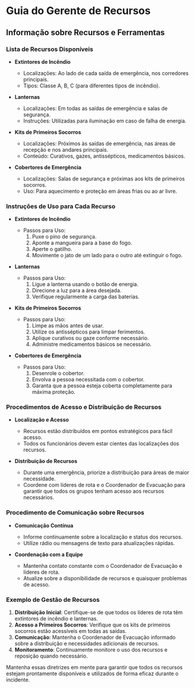 # Guia do Gerente de Recursos

## Informação sobre Recursos e Ferramentas

### Lista de Recursos Disponíveis

- **Extintores de Incêndio**
  - Localizações: Ao lado de cada saída de emergência, nos corredores principais.
  - Tipos: Classe A, B, C (para diferentes tipos de incêndio).
  
- **Lanternas**
  - Localizações: Em todas as saídas de emergência e salas de segurança.
  - Instruções: Utilizadas para iluminação em caso de falha de energia.

- **Kits de Primeiros Socorros**
  - Localizações: Próximos às saídas de emergência, nas áreas de recepção e nos andares principais.
  - Conteúdo: Curativos, gazes, antissépticos, medicamentos básicos.

- **Cobertores de Emergência**
  - Localizações: Salas de segurança e próximas aos kits de primeiros socorros.
  - Uso: Para aquecimento e proteção em áreas frias ou ao ar livre.

### Instruções de Uso para Cada Recurso

- **Extintores de Incêndio**
  - Passos para Uso:
    1. Puxe o pino de segurança.
    2. Aponte a mangueira para a base do fogo.
    3. Aperte o gatilho.
    4. Movimente o jato de um lado para o outro até extinguir o fogo.

- **Lanternas**
  - Passos para Uso:
    1. Ligue a lanterna usando o botão de energia.
    2. Direcione a luz para a área desejada.
    3. Verifique regularmente a carga das baterias.

- **Kits de Primeiros Socorros**
  - Passos para Uso:
    1. Limpe as mãos antes de usar.
    2. Utilize os antissépticos para limpar ferimentos.
    3. Aplique curativos ou gaze conforme necessário.
    4. Administre medicamentos básicos se necessário.

- **Cobertores de Emergência**
  - Passos para Uso:
    1. Desenrole o cobertor.
    2. Envolva a pessoa necessitada com o cobertor.
    3. Garanta que a pessoa esteja coberta completamente para máxima proteção.

### Procedimentos de Acesso e Distribuição de Recursos

- **Localização e Acesso**
  - Recursos estão distribuídos em pontos estratégicos para fácil acesso.
  - Todos os funcionários devem estar cientes das localizações dos recursos.

- **Distribuição de Recursos**
  - Durante uma emergência, priorize a distribuição para áreas de maior necessidade.
  - Coordene com líderes de rota e o Coordenador de Evacuação para garantir que todos os grupos tenham acesso aos recursos necessários.

### Procedimento de Comunicação sobre Recursos

- **Comunicação Contínua**
  - Informe continuamente sobre a localização e status dos recursos.
  - Utilize rádio ou mensagens de texto para atualizações rápidas.

- **Coordenação com a Equipe**
  - Mantenha contato constante com o Coordenador de Evacuação e líderes de rota.
  - Atualize sobre a disponibilidade de recursos e quaisquer problemas de acesso.

### Exemplo de Gestão de Recursos

1. **Distribuição Inicial**: Certifique-se de que todos os líderes de rota têm extintores de incêndio e lanternas.
2. **Acesso a Primeiros Socorros**: Verifique que os kits de primeiros socorros estão acessíveis em todas as saídas.
3. **Comunicação**: Mantenha o Coordenador de Evacuação informado sobre a distribuição e necessidades adicionais de recursos.
4. **Monitoramento**: Continuamente monitore o uso dos recursos e reposição quando necessário.

Mantenha essas diretrizes em mente para garantir que todos os recursos estejam prontamente disponíveis e utilizados de forma eficaz durante o incidente.
